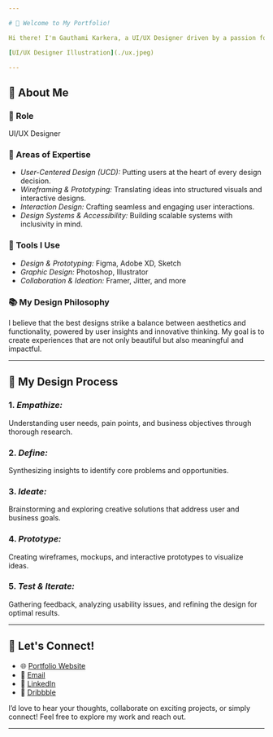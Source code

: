 ```yaml
---

# 🌟 Welcome to My Portfolio!

Hi there! I'm Gauthami Karkera, a UI/UX Designer driven by a passion for crafting intuitive, engaging, and impactful digital experiences. This repository showcases my design portfolio and provides a deeper look into my creative process.

[UI/UX Designer Illustration](./ux.jpeg)

---
```


## 🎨 About Me

### 💼 Role
UI/UX Designer

### 🎯 Areas of Expertise
- *User-Centered Design (UCD):* Putting users at the heart of every design decision.
- *Wireframing & Prototyping:* Translating ideas into structured visuals and interactive designs.
- *Interaction Design:* Crafting seamless and engaging user interactions.
- *Design Systems & Accessibility:* Building scalable systems with inclusivity in mind.

### 🔧 Tools I Use
- *Design & Prototyping:* Figma, Adobe XD, Sketch
- *Graphic Design:* Photoshop, Illustrator
- *Collaboration & Ideation:* Framer, Jitter, and more

### 📚 My Design Philosophy
I believe that the best designs strike a balance between aesthetics and functionality, powered by user insights and innovative thinking. My goal is to create experiences that are not only beautiful but also meaningful and impactful.

---

## 📌 My Design Process

### 1. *Empathize:*
Understanding user needs, pain points, and business objectives through thorough research.

### 2. *Define:*
Synthesizing insights to identify core problems and opportunities.

### 3. *Ideate:*
Brainstorming and exploring creative solutions that address user and business goals.

### 4. *Prototype:*
Creating wireframes, mockups, and interactive prototypes to visualize ideas.

### 5. *Test & Iterate:*
Gathering feedback, analyzing usability issues, and refining the design for optimal results.

---

## 🌟 Let's Connect!

- 🌐 [Portfolio Website](https://1050738.mobirisesite.com/)
- 💌 [Email](mailto:gauthamiii117@gmail.com)
- 💼 [LinkedIn](https://www.linkedin.com/in/gauthami-k-467a04312/)
- 🎨 [Dribbble](https://dribbble.com/g_des1gns)

I’d love to hear your thoughts, collaborate on exciting projects, or simply connect! Feel free to explore my work and reach out.

---
